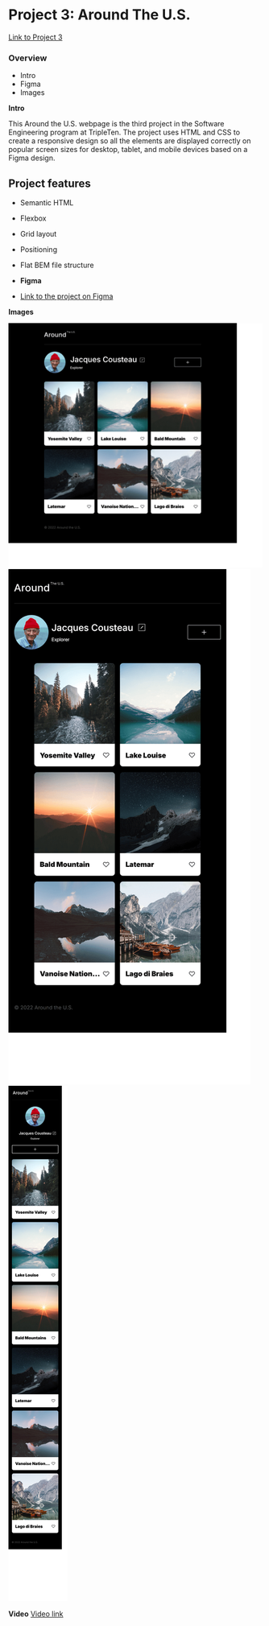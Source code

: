 # Project 3: Around The U.S.

[Link to Project 3](https://maryeande.github.io/se_project_aroundtheus/)

### Overview

- Intro
- Figma
- Images

**Intro**

This Around the U.S. webpage is the third project in the Software Engineering program at TripleTen. The project uses HTML and CSS to create a responsive design so all the elements are displayed correctly on popular screen sizes for desktop, tablet, and mobile devices based on a Figma design.

## Project features

- Semantic HTML
- Flexbox
- Grid layout
- Positioning
- Flat BEM file structure

- **Figma**

- [Link to the project on Figma](https://www.figma.com/file/ii4xxsJ0ghevUOcssTlHZv/Sprint-3%3A-Around-the-US?node-id=0%3A1)

**Images**

![Desktop image](./images/Desktop.png)
![Tablet image](./images/Tablet.png)
![Mobile image](./images/Mobile.png)

**Video**
[Video link](https://vimeo.com/908278887/20de5c5162?ts=2000&share=copy)

